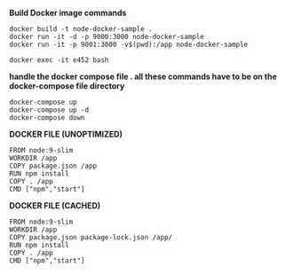 **Build Docker image commands**
```
docker build -t node-docker-sample .
docker run -it -d -p 9000:3000 node-docker-sample
docker run -it -p 9001:3000 -v$(pwd):/app node-docker-sample

docker exec -it e452 bash
```

**handle the docker compose file . all these commands have to be on the docker-compose file directory**
```
docker-compose up  
docker-compose up -d
docker-compose down
```

**DOCKER FILE (UNOPTIMIZED)**
```
FROM node:9-slim
WORKDIR /app 
COPY package.json /app
RUN npm install
COPY . /app
CMD ["npm","start"]
```

**DOCKER FILE (CACHED)**
```
FROM node:9-slim
WORKDIR /app 
COPY package.json package-lock.json /app/
RUN npm install
COPY . /app
CMD ["npm","start"]
```
